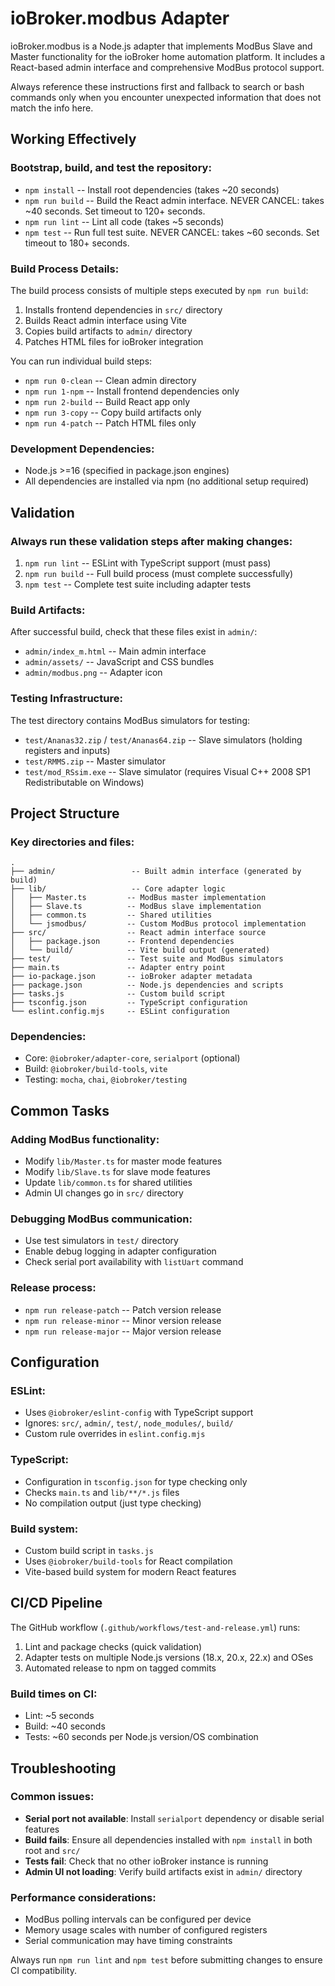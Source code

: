 # ioBroker.modbus Adapter

ioBroker.modbus is a Node.js adapter that implements ModBus Slave and Master functionality for the ioBroker home automation platform. It includes a React-based admin interface and comprehensive ModBus protocol support.

Always reference these instructions first and fallback to search or bash commands only when you encounter unexpected information that does not match the info here.

## Working Effectively

### Bootstrap, build, and test the repository:
- `npm install` -- Install root dependencies (takes ~20 seconds)
- `npm run build` -- Build the React admin interface. NEVER CANCEL: takes ~40 seconds. Set timeout to 120+ seconds.
- `npm run lint` -- Lint all code (takes ~5 seconds)  
- `npm test` -- Run full test suite. NEVER CANCEL: takes ~60 seconds. Set timeout to 180+ seconds.

### Build Process Details:
The build process consists of multiple steps executed by `npm run build`:
1. Installs frontend dependencies in `src/` directory
2. Builds React admin interface using Vite
3. Copies build artifacts to `admin/` directory
4. Patches HTML files for ioBroker integration

You can run individual build steps:
- `npm run 0-clean` -- Clean admin directory
- `npm run 1-npm` -- Install frontend dependencies only
- `npm run 2-build` -- Build React app only  
- `npm run 3-copy` -- Copy build artifacts only
- `npm run 4-patch` -- Patch HTML files only

### Development Dependencies:
- Node.js >=16 (specified in package.json engines)
- All dependencies are installed via npm (no additional setup required)

## Validation

### Always run these validation steps after making changes:
1. `npm run lint` -- ESLint with TypeScript support (must pass)
2. `npm run build` -- Full build process (must complete successfully)  
3. `npm test` -- Complete test suite including adapter tests

### Build Artifacts:
After successful build, check that these files exist in `admin/`:
- `admin/index_m.html` -- Main admin interface
- `admin/assets/` -- JavaScript and CSS bundles
- `admin/modbus.png` -- Adapter icon

### Testing Infrastructure:
The test directory contains ModBus simulators for testing:
- `test/Ananas32.zip` / `test/Ananas64.zip` -- Slave simulators (holding registers and inputs)
- `test/RMMS.zip` -- Master simulator
- `test/mod_RSsim.exe` -- Slave simulator (requires Visual C++ 2008 SP1 Redistributable on Windows)

## Project Structure

### Key directories and files:
```
.
├── admin/                 -- Built admin interface (generated by build)
├── lib/                   -- Core adapter logic
│   ├── Master.ts         -- ModBus master implementation
│   ├── Slave.ts          -- ModBus slave implementation  
│   ├── common.ts         -- Shared utilities
│   └── jsmodbus/         -- Custom ModBus protocol implementation
├── src/                  -- React admin interface source
│   ├── package.json      -- Frontend dependencies
│   └── build/            -- Vite build output (generated)
├── test/                 -- Test suite and ModBus simulators
├── main.ts               -- Adapter entry point
├── io-package.json       -- ioBroker adapter metadata
├── package.json          -- Node.js dependencies and scripts
├── tasks.js              -- Custom build script
├── tsconfig.json         -- TypeScript configuration
└── eslint.config.mjs     -- ESLint configuration
```

### Dependencies:
- Core: `@iobroker/adapter-core`, `serialport` (optional)
- Build: `@iobroker/build-tools`, `vite`
- Testing: `mocha`, `chai`, `@iobroker/testing`

## Common Tasks

### Adding ModBus functionality:
- Modify `lib/Master.ts` for master mode features
- Modify `lib/Slave.ts` for slave mode features  
- Update `lib/common.ts` for shared utilities
- Admin UI changes go in `src/` directory

### Debugging ModBus communication:
- Use test simulators in `test/` directory
- Enable debug logging in adapter configuration
- Check serial port availability with `listUart` command

### Release process:
- `npm run release-patch` -- Patch version release
- `npm run release-minor` -- Minor version release  
- `npm run release-major` -- Major version release

## Configuration

### ESLint:
- Uses `@iobroker/eslint-config` with TypeScript support
- Ignores: `src/`, `admin/`, `test/`, `node_modules/`, `build/`
- Custom rule overrides in `eslint.config.mjs`

### TypeScript:
- Configuration in `tsconfig.json` for type checking only
- Checks `main.ts` and `lib/**/*.js` files
- No compilation output (just type checking)

### Build system:
- Custom build script in `tasks.js`
- Uses `@iobroker/build-tools` for React compilation
- Vite-based build system for modern React features

## CI/CD Pipeline

The GitHub workflow (`.github/workflows/test-and-release.yml`) runs:
1. Lint and package checks (quick validation)
2. Adapter tests on multiple Node.js versions (18.x, 20.x, 22.x) and OSes
3. Automated release to npm on tagged commits

### Build times on CI:
- Lint: ~5 seconds
- Build: ~40 seconds  
- Tests: ~60 seconds per Node.js version/OS combination

## Troubleshooting

### Common issues:
- **Serial port not available**: Install `serialport` dependency or disable serial features
- **Build fails**: Ensure all dependencies installed with `npm install` in both root and `src/`
- **Tests fail**: Check that no other ioBroker instance is running
- **Admin UI not loading**: Verify build artifacts exist in `admin/` directory

### Performance considerations:
- ModBus polling intervals can be configured per device
- Memory usage scales with number of configured registers  
- Serial communication may have timing constraints

Always run `npm run lint` and `npm test` before submitting changes to ensure CI compatibility.